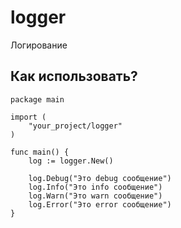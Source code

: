 # logger
Логирование

## Как использовать?

```
package main

import (
	"your_project/logger"
)

func main() {
	log := logger.New()

	log.Debug("Это debug сообщение")
	log.Info("Это info сообщение")
	log.Warn("Это warn сообщение")
	log.Error("Это error сообщение")
}
```
